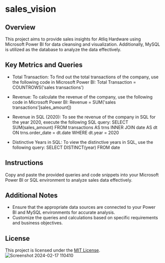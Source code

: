# sales_vision


## Overview
This project aims to provide sales insights for Atliq Hardware using Microsoft Power BI for data cleansing and visualization. Additionally, MySQL is utilized as the database to analyze the data effectively.

## Key Metrics and Queries
- Total Transaction: To find out the total transactions of the company, use the following code in Microsoft Power BI:
Total Transaction = COUNTROWS('sales transactions')

- Revenue: To calculate the revenue of the company, use the following code in Microsoft Power BI:
Revenue = SUM('sales transactions'[sales_amount])

- Revenue in SQL (2020): To see the revenue of the company in SQL for the year 2020, execute the following SQL query:
SELECT SUM(sales_amount)
FROM transactions AS trns
INNER JOIN date AS dt ON trns.order_date = dt.date
WHERE dt.year = 2020


- Distinctive Years in SQL: To view the distinctive years in SQL, use the following query:
SELECT DISTINCT(year) FROM date


## Instructions
Copy and paste the provided queries and code snippets into your Microsoft Power BI or SQL environment to analyze sales data effectively.

## Additional Notes
- Ensure that the appropriate data sources are connected to your Power BI and MySQL environments for accurate analysis.
- Customize the queries and calculations based on specific requirements and business objectives.


## License
This project is licensed under the [MIT License](LICENSE).
![Screenshot 2024-02-17 110410](https://github.com/syednawazali188/sales_vision/assets/141961874/f9813370-a5dd-4c57-8195-d3698f5b508b)





